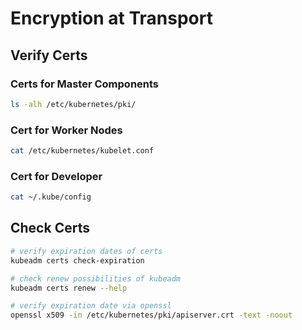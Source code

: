 # Encryption at Transport

## Verify Certs

### Certs for Master Components

```bash
ls -alh /etc/kubernetes/pki/
```

### Cert for Worker Nodes

```bash
cat /etc/kubernetes/kubelet.conf
```

### Cert for Developer

```bash
cat ~/.kube/config
```

## Check Certs

```bash
# verify expiration dates of certs
kubeadm certs check-expiration

# check renew possibilities of kubeadm
kubeadm certs renew --help

# verify expiration date via openssl
openssl x509 -in /etc/kubernetes/pki/apiserver.crt -text -noout
```
